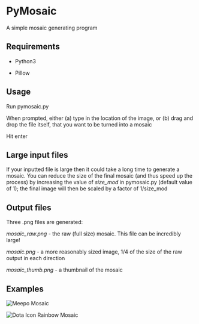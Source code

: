 # PyMosaic

A simple mosaic generating program

## Requirements

* Python3

* Pillow

## Usage

Run pymosaic.py

When prompted, either (a) type in the location of the image, or (b) drag and drop the file itself, that you want to be turned into a mosaic

Hit enter

## Large input files

If your inputted file is large then it could take a long time to generate a mosaic. You can reduce the size of the final mosaic (and thus speed up the process) by increasing the value of *size_mod* in pymosaic.py (default value of 1); the final image will then be scaled by a factor of 1/size_mod

## Output files

Three .png files are generated:

*mosaic_raw.png* - the raw (full size) mosaic. This file can be incredibly large!

*mosaic.png* - a more reasonably sized image, 1/4 of the size of the raw output in each direction

*mosaic_thumb.png* - a thumbnail of the mosaic

## Examples

![Meepo Mosaic](http://i.imgur.com/mlrVmnJ.png)

![Dota Icon Rainbow Mosaic](http://i.imgur.com/vua5fiA.jpg)
